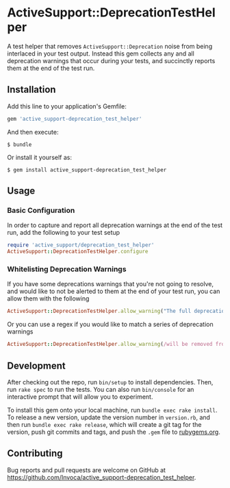 # ActiveSupport::DeprecationTestHelper

A test helper that removes `ActiveSupport::Deprecation` noise from being interlaced in your test output.  Instead this gem collects
any and all deprecation warnings that occur during your tests, and succinctly reports them at the end of the test run.

## Installation

Add this line to your application's Gemfile:

```ruby
gem 'active_support-deprecation_test_helper'
```

And then execute:

    $ bundle

Or install it yourself as:

    $ gem install active_support-deprecation_test_helper

## Usage

### Basic Configuration
In order to capture and report all deprecation warnings at the end of the test run, add the following to your test setup
```ruby
require 'active_support/deprecation_test_helper'
ActiveSupport::DeprecationTestHelper.configure
```

### Whitelisting Deprecation Warnings
If you have some deprecations warnings that you're not going to resolve, and would like to not be alerted to them at the end
of your test run, you can allow them with the following

```ruby
ActiveSupport::DeprecationTestHelper.allow_warning("The full deprecation warning string")
```

Or you can use a regex if you would like to match a series of deprecation warnings

```ruby
ActiveSupport::DeprecationTestHelper.allow_warning(/will be removed from Rails 6.0/)
```

## Development

After checking out the repo, run `bin/setup` to install dependencies. Then, run `rake spec` to run the tests. You can also run `bin/console` for an interactive prompt that will allow you to experiment.

To install this gem onto your local machine, run `bundle exec rake install`. To release a new version, update the version number in `version.rb`, and then run `bundle exec rake release`, which will create a git tag for the version, push git commits and tags, and push the `.gem` file to [rubygems.org](https://rubygems.org).

## Contributing

Bug reports and pull requests are welcome on GitHub at https://github.com/Invoca/active_support-deprecation_test_helper.

